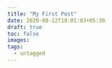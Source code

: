 ```yaml
---
title: "My First Post"
date: 2020-08-12T18:01:03+05:30
draft: true
toc: false
images:
tags: 
  - untagged
---
```


